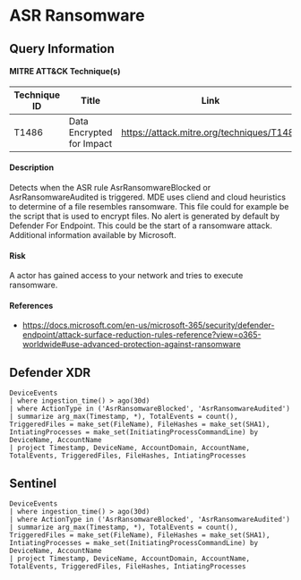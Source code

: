 # ASR Ransomware

## Query Information

#### MITRE ATT&CK Technique(s)

| Technique ID | Title    | Link    |
| ---  | --- | --- |
| T1486 | Data Encrypted for Impact |https://attack.mitre.org/techniques/T1486|

#### Description
Detects when the ASR rule AsrRansomwareBlocked or AsrRansomwareAudited is triggered. MDE uses cliend and cloud heuristics to determine of a file resembles ransomware. This file could for example be the script that is used to encrypt files. No alert is generated by default by Defender For Endpoint. This could be the start of a ransomware attack. Additional information available by Microsoft. 

#### Risk
A actor has gained access to your network and tries to execute ransomware.

#### References
- https://docs.microsoft.com/en-us/microsoft-365/security/defender-endpoint/attack-surface-reduction-rules-reference?view=o365-worldwide#use-advanced-protection-against-ransomware

## Defender XDR
```KQL
DeviceEvents
| where ingestion_time() > ago(30d)
| where ActionType in ('AsrRansomwareBlocked', 'AsrRansomwareAudited')
| summarize arg_max(Timestamp, *), TotalEvents = count(), TriggeredFiles = make_set(FileName), FileHashes = make_set(SHA1), IntiatingProcesses = make_set(InitiatingProcessCommandLine) by DeviceName, AccountName
| project Timestamp, DeviceName, AccountDomain, AccountName, TotalEvents, TriggeredFiles, FileHashes, IntiatingProcesses
```
## Sentinel
```KQL
DeviceEvents
| where ingestion_time() > ago(30d)
| where ActionType in ('AsrRansomwareBlocked', 'AsrRansomwareAudited')
| summarize arg_max(Timestamp, *), TotalEvents = count(), TriggeredFiles = make_set(FileName), FileHashes = make_set(SHA1), IntiatingProcesses = make_set(InitiatingProcessCommandLine) by DeviceName, AccountName
| project Timestamp, DeviceName, AccountDomain, AccountName, TotalEvents, TriggeredFiles, FileHashes, IntiatingProcesses 
```


